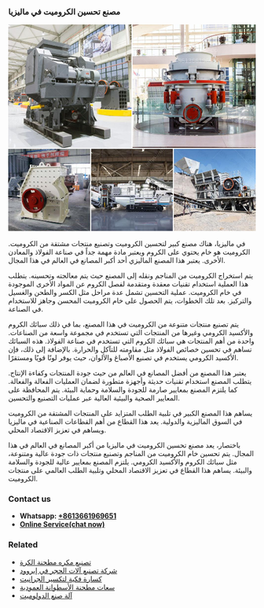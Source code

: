 <h3>مصنع تحسين الكروميت في ماليزيا</h3><img src='1701853535.jpg' alt=''><p>في ماليزيا، هناك مصنع كبير لتحسين الكروميت وتصنيع منتجات مشتقة من الكروميت. الكروميت هو خام يحتوي على الكروم ويعتبر مادة مهمة جداً في صناعة الفولاذ والمعادن الأخرى. يعتبر هذا المصنع الماليزي أحد أكبر المصانع في العالم في هذا المجال.</p><p>يتم استخراج الكروميت من المناجم ونقله إلى المصنع حيث يتم معالجته وتحسينه. يتطلب هذا العملية استخدام تقنيات معقدة ومتقدمة لفصل الكروم عن المواد الأخرى الموجودة في خام الكروميت. عملية التحسين تشمل عدة مراحل مثل الكسر والطحن والغسيل والتركيز. بعد تلك الخطوات، يتم الحصول على خام الكروميت المحسن وجاهز للاستخدام في الصناعة.</p><p>يتم تصنيع منتجات متنوعة من الكروميت في هذا المصنع، بما في ذلك سبائك الكروم والأكسيد الكرومي وغيرها من المنتجات التي تستخدم في مجموعة واسعة من الصناعات. واحدة من أهم المنتجات هي سبائك الكروم التي تستخدم في صناعة الفولاذ. هذه السبائك تساهم في تحسين خصائص الفولاذ مثل مقاومته للتآكل والحرارة. بالإضافة إلى ذلك، فإن الأكسيد الكرومي يستخدم في تصنيع الأصباغ والألوان، حيث يوفر لونًا قويًا ومستقرًا.</p><p>يعتبر هذا المصنع من أفضل المصانع في العالم من حيث جودة المنتجات وكفاءة الإنتاج. يتطلب المصنع استخدام تقنيات حديثة وأجهزة متطورة لضمان العمليات الفعالة والفعالة. كما يلتزم المصنع بمعايير صارمة للجودة والسلامة وحماية البيئة. يتم المحافظة على المعايير الصحية والبيئية العالية عبر عمليات التصنيع والتحسين.</p><p>يساهم هذا المصنع الكبير في تلبية الطلب المتزايد على المنتجات المشتقة من الكروميت في السوق الماليزية والدولية. يعد هذا القطاع من أهم القطاعات الصناعية في ماليزيا ويساهم في تعزيز الاقتصاد المحلي.</p><p>باختصار، يعد مصنع تحسين الكروميت في ماليزيا من أكبر المصانع في العالم في هذا المجال. يتم تحسين خام الكروميت من المناجم وتصنيع منتجات ذات جودة عالية ومتنوعة، مثل سبائك الكروم والأكسيد الكرومي. يلتزم المصنع بمعايير عالية للجودة والسلامة والبيئة. يساهم هذا القطاع في تعزيز الاقتصاد المحلي وتلبية الطلب العالمي على منتجات الكروميت.</p><h3>Contact us</h3><ul><li><strong>Whatsapp:&nbsp;<a href="https://wa.me/8613661969651">+8613661969651</a></strong></li><li><a href="https://swt.shibang-china.com/?git&amp;zhl&amp;مصنع تحسين الكروميت في ماليزيا"><strong>Online Service(chat now)</strong></a></li></ul><h3>Related</h3><ul><li><a href='تصنيع مكره مطحنة الكرة.md'>تصنيع مكره مطحنة الكرة</a></li><li><a href='شركة تصنيع آلات الحجر في إيروود.md'>شركة تصنيع آلات الحجر في إيروود</a></li><li><a href='كسارة فكية لتكسير الجرانيت.md'>كسارة فكية لتكسير الجرانيت</a></li><li><a href='سعات مطحنة الأسطوانة العمودية.md'>سعات مطحنة الأسطوانة العمودية</a></li><li><a href='آلة صنع الدولوميت.md'>آلة صنع الدولوميت</a></li></ul>